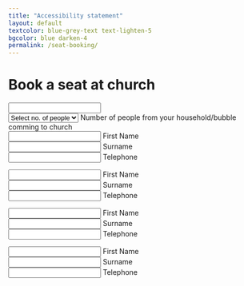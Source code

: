 ```yaml
---
title: "Accessibility statement"
layout: default
textcolor: blue-grey-text text-lighten-5
bgcolor: blue darken-4
permalink: /seat-booking/
---
```


# Book a seat at church

<input type="text" class="datepicker">

<div class="input-field col s12">
    <select>
      <option value="" disabled selected>Select no. of people</option>
      <option value="1">1</option>
      <option value="2">2</option>
      <option value="3">3</option>
      <option value="4">4</option>
      <option value="5">5</option>
      <option value="6">6</option>
      <option value="7">7</option>
      <option value="8">8</option>
      <option value="9">9</option>
      <option value="10">10</option>
    </select>
    <label>Number of people from your household/bubble comming to church</label>
  </div>

<div class="row">
    <form class="col s12">
      <div class="row">
        <div class="input-field col s12 m4">
          <input id="icon_prefix" type="text" class="validate">
          <label for="icon_prefix">First Name</label>
        </div>
        <div class="input-field col s12 m4">
          <input id="icon_prefix" type="text" class="validate">
          <label for="icon_prefix">Surname</label>
        </div>
        <div class="input-field col s12 m4">
          <input id="icon_telephone" type="tel" class="validate">
          <label for="icon_telephone">Telephone</label>
        </div>
      </div>
    </form>
  </div>
  
  
  <div class="row">
    <form class="col s12">
      <div class="row">
        <div class="input-field col s12 m4">
          <input id="icon_prefix" type="text" class="validate">
          <label for="icon_prefix">First Name</label>
        </div>
        <div class="input-field col s12 m4">
          <input id="icon_prefix" type="text" class="validate">
          <label for="icon_prefix">Surname</label>
        </div>
        <div class="input-field col s12 m4">
          <input id="icon_telephone" type="tel" class="validate">
          <label for="icon_telephone">Telephone</label>
        </div>
      </div>
    </form>
  </div>
  
  
  <div class="row">
    <form class="col s12">
      <div class="row">
        <div class="input-field col s12 m4">
          <input id="icon_prefix" type="text" class="validate">
          <label for="icon_prefix">First Name</label>
        </div>
        <div class="input-field col s12 m4">
          <input id="icon_prefix" type="text" class="validate">
          <label for="icon_prefix">Surname</label>
        </div>
        <div class="input-field col s12 m4">
          <input id="icon_telephone" type="tel" class="validate">
          <label for="icon_telephone">Telephone</label>
        </div>
      </div>
    </form>
  </div>
  
  
  <div class="row">
    <form class="col s12">
      <div class="row">
        <div class="input-field col s12 m4">
          <input id="icon_prefix" type="text" class="validate">
          <label for="icon_prefix">First Name</label>
        </div>
        <div class="input-field col s12 m4">
          <input id="icon_prefix" type="text" class="validate">
          <label for="icon_prefix">Surname</label>
        </div>
        <div class="input-field col s12 m4">
          <input id="icon_telephone" type="tel" class="validate">
          <label for="icon_telephone">Telephone</label>
        </div>
      </div>
    </form>
  </div>
